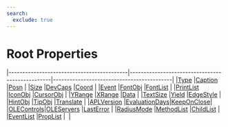 ```yaml
---
search:
  exclude: true
---
```


<h1 class="heading"><span class="name">Root Properties</span></h1>

|-------------------------------------------|-------------------------------------------------|-------------------------------------------|
|[Type](../properties/type.md)              |[Caption](../properties/caption.md)              |[Posn](../properties/posn.md)              |
|[Size](../properties/size.md)              |[DevCaps](../properties/devcaps.md)              |[Coord](../properties/coord.md)            |
|[Event](../properties/event.md)            |[FontObj](../properties/fontobj.md)              |[FontList](../properties/fontlist.md)      |
|[PrintList](../properties/printlist.md)    |[IconObj](../properties/iconobj.md)              |[CursorObj](../properties/cursorobj.md)    |
|[YRange](../properties/yrange.md)          |[XRange](../properties/xrange.md)                |[Data](../properties/data.md)              |
|[TextSize](../properties/textsize.md)      |[Yield](../properties/yield.md)                  |[EdgeStyle](../properties/edgestyle.md)    |
|[HintObj](../properties/hintobj.md)        |[TipObj](../properties/tipobj.md)                |[Translate](../properties/translate.md)    |
|[APLVersion](../properties/aplversion.md)  |[EvaluationDays](../properties/evaluationdays.md)|[KeepOnClose](../properties/keeponclose.md)|
|[OLEControls](../properties/olecontrols.md)|[OLEServers](../properties/oleservers.md)        |[LastError](../properties/lasterror.md)    |
|[RadiusMode](../properties/radiusmode.md)  |[MethodList](../properties/methodlist.md)        |[ChildList](../properties/childlist.md)    |
|[EventList](../properties/eventlist.md)    |[PropList](../properties/proplist.md)            |&nbsp;                                     |
